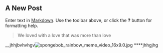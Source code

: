 ## A New Post

Enter text in [Markdown](http://daringfireball.net/projects/markdown/). Use the toolbar above, or click the **?** button for formatting help.

> We loved with a love that was more than love

__jhhjbvhvhgv![spongebob_rainbow_meme_video_16x9.0.jpg]({{site.baseurl}}/content/spongebob_rainbow_meme_video_16x9.0.jpg)
****jhhgjhg
